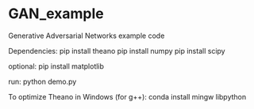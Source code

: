 # GAN_example
Generative Adversarial Networks example code

Dependencies:
pip install theano
pip install numpy
pip install scipy

optional:
pip install matplotlib

run:
python demo.py

To optimize Theano in Windows (for g++):
conda install mingw libpython
